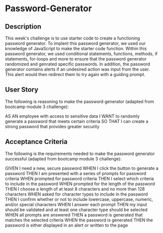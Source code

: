 # Password-Generator

## Description
This week's challenge is to use starter code to create a functioning password generator. To implent this password generator, we used our knowledge of JavaScript to make the starter code function. Within this password generator, we used conditional statements, functions, methods, if statements, for-loops and more to ensure that the password generator randomized and genrated specific passwords. In addition, the password generator contains alerts if an undesired action was input from the user. This alert would then redirect them to try again with a guiding prompt.

## User Story
The following is reasoning to make the password generator (adapted from bootcamp module 3 challenge):

AS AN employee with access to sensitive data
I WANT to randomly generate a password that meets certain criteria
SO THAT I can create a strong password that provides greater security

## Acceptance Criteria
The following is the requirements needed to make the password generator successful (adapted from bootcamp module 3 challenge):

GIVEN I need a new, secure password
WHEN I click the button to generate a password
THEN I am presented with a series of prompts for password criteria
WHEN prompted for password criteria
THEN I select which criteria to include in the password
WHEN prompted for the length of the password
THEN I choose a length of at least 8 characters and no more than 128 characters
WHEN asked for character types to include in the password
THEN I confirm whether or not to include lowercase, uppercase, numeric, and/or special characters
WHEN I answer each prompt
THEN my input should be validated and at least one character type should be selected
WHEN all prompts are answered
THEN a password is generated that matches the selected criteria
WHEN the password is generated
THEN the password is either displayed in an alert or written to the page


